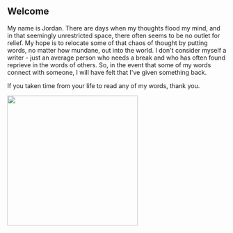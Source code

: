 ## Welcome 

My name is Jordan. There are days when my thoughts flood my mind, and in that seemingly unrestricted space, there often seems to be no outlet for relief. My hope is to relocate some of that chaos of thought by putting words, no matter how mundane, out into the world. I don't consider myself a writer - just an average person who needs a break and who has often found reprieve in the words of others. So, in the event that some of my words connect with someone, I will have felt that I've given something back. 

If you taken time from your life to read any of my words, thank you. 

<img src="https://imgur.com/10vg0G9.png" width="300">

